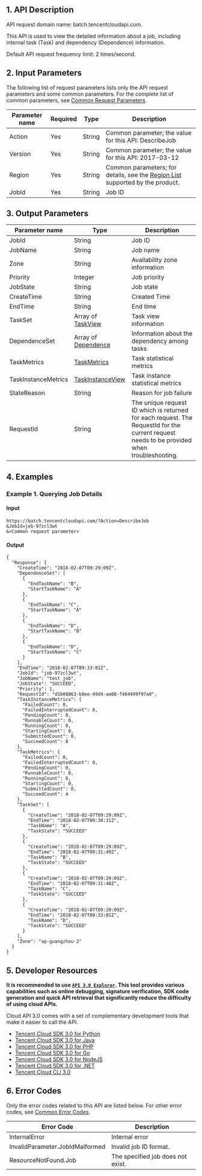 ## 1. API Description

API request domain name: batch.tencentcloudapi.com.

This API is used to view the detailed information about a job, including internal task (Task) and dependency (Dependence) information.

Default API request frequency limit: 2 times/second.


## 2. Input Parameters

The following list of request parameters lists only the API request parameters and some common parameters. For the complete list of common parameters, see [Common Request Parameters](/document/api/599/30473).

| Parameter name | Required | Type | Description |
|---------|---------|---------|---------|
| Action | Yes | String | Common parameter; the value for this API: DescribeJob |
| Version | Yes | String | Common parameter; the value for this API: 2017-03-12 |
| Region | Yes | String | Common parameters; for details, see the [Region List](/document/api/599/30473#.E5.9C.B0.E5.9F.9F.E5.88.97.E8.A1.A8) supported by the product. |
| JobId | Yes | String | Job ID |

## 3. Output Parameters

| Parameter name | Type | Description |
|---------|---------|---------|
| JobId | String | Job ID|
| JobName | String | Job name |
| Zone | String | Availability zone information |
| Priority | Integer | Job priority |
| JobState | String | Job state |
| CreateTime | String | Created Time |
| EndTime | String | End time |
| TaskSet | Array of [TaskView](/document/api/599/30482#TaskView) | Task view information |
DependenceSet | Array of [Dependence](/document/api/599/30482#Dependence) | Information about the dependency among tasks |
| TaskMetrics | [TaskMetrics](/document/api/599/30482#TaskMetrics) | Task statistical metrics |
| TaskInstanceMetrics | [TaskInstanceView](/document/api/599/30482#TaskInstanceView) | Task instance statistical metrics |
| StateReason | String | Reason for job failure |
| RequestId | String | The unique request ID which is returned for each request. The RequestId for the current request needs to be provided when troubleshooting. |

## 4. Examples

### Example 1. Querying Job Details

#### Input

```
https://batch.tencentcloudapi.com/?Action=DescribeJob
&JobId=job-97zcl3wt
&<Common request parameter>
```

#### Output

```
{
  "Response": {
    "CreateTime": "2018-02-07T09:29:09Z",
    "DependenceSet": [
      {
        "EndTaskName": "B",
        "StartTaskName": "A"
      },
      {
        "EndTaskName": "C",
        "StartTaskName": "A"
      },
      {
        "EndTaskName": "D",
        "StartTaskName": "B"
      },
      {
        "EndTaskName": "D",
        "StartTaskName": "C"
      }
    ],
    "EndTime": "2018-02-07T09:33:01Z",
    "JobId": "job-97zcl3wt",
    "JobName": "test job",
    "JobState": "SUCCEED",
    "Priority": 1,
    "RequestId": "d1b08863-b8ee-49d4-aa08-f464499f97a0",
    "TaskInstanceMetrics": {
      "FailedCount": 0,
      "FailedInterruptedCount": 0,
      "PendingCount": 0,
      "RunnableCount": 0,
      "RunningCount": 0,
      "StartingCount": 0,
      "SubmittedCount": 0,
      "SucceedCount": 8
    },
    "TaskMetrics": {
      "FailedCount": 0,
      "FailedInterruptedCount": 0,
      "PendingCount": 0,
      "RunnableCount": 0,
      "RunningCount": 0,
      "StartingCount": 0,
      "SubmittedCount": 0,
      "SucceedCount": 4
    },
    "TaskSet": [
      {
        "CreateTime": "2018-02-07T09:29:09Z",
        "EndTime": "2018-02-07T09:30:31Z",
        "TaskName": "A",
        "TaskState": "SUCCEED"
      },
      {
        "CreateTime": "2018-02-07T09:29:09Z",
        "EndTime": "2018-02-07T09:31:49Z",
        "TaskName": "B",
        "TaskState": "SUCCEED"
      },
      {
        "CreateTime": "2018-02-07T09:29:09Z",
        "EndTime": "2018-02-07T09:31:48Z",
        "TaskName": "C",
        "TaskState": "SUCCEED"
      },
      {
        "CreateTime": "2018-02-07T09:29:09Z",
        "EndTime": "2018-02-07T09:33:01Z",
        "TaskName": "D",
        "TaskState": "SUCCEED"
      }
    ],
    "Zone": "ap-guangzhou-2"
  }
}
```

## 5. Developer Resources

**It is recommended to use [`API 3.0 Explorer`](https://console.cloud.tencent.com/api/explorer). This tool provides various capabilities such as online debugging, signature verification, SDK code generation and quick API retrieval that significantly reduce the difficulty of using cloud APIs.**

Cloud API 3.0 comes with a set of complementary development tools that make it easier to call the API.

* [Tencent Cloud SDK 3.0 for Python](https://github.com/TencentCloud/tencentcloud-sdk-python)
* [Tencent Cloud SDK 3.0 for Java](https://github.com/TencentCloud/tencentcloud-sdk-java)
* [Tencent Cloud SDK 3.0 for PHP](https://github.com/TencentCloud/tencentcloud-sdk-php)
* [Tencent Cloud SDK 3.0 for Go](https://github.com/TencentCloud/tencentcloud-sdk-go)
* [Tencent Cloud SDK 3.0 for NodeJS](https://github.com/TencentCloud/tencentcloud-sdk-nodejs)
* [Tencent Cloud SDK 3.0 for .NET](https://github.com/TencentCloud/tencentcloud-sdk-dotnet)
* [Tencent Cloud CLI 3.0](https://cloud.tencent.com/document/product/440/6176)

## 6. Error Codes

Only the error codes related to this API are listed below. For other error codes, see [Common Error Codes](/document/api/599/30479#.E5.85.AC.E5.85.B1.E9.94.99.E8.AF.AF.E7.A0.81).

| Error Code | Description |
|---------|---------|
| InternalError | Internal error |
| InvalidParameter.JobIdMalformed | Invalid job ID format. |
| ResourceNotFound.Job | The specified job does not exist. |

